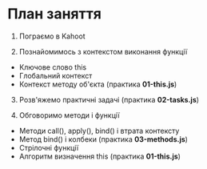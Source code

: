 # План заняття

1. Пограємо в Kahoot

2. Познайомимось з контекстом виконання функції

- Ключове слово this
- Глобальний контекст
- Контекст методу об'єкта (практика **01-this.js**)

3. Розв'яжемо практичні задачі (практика **02-tasks.js**)

4. Обговоримо методи і функції

- Методи call(), apply(), bind() і втрата контексту
- Метод bind() і колбеки (практика **03-methods.js**)
- Стрілочні функції
- Алгоритм визначення this (практика **01-this.js**)
